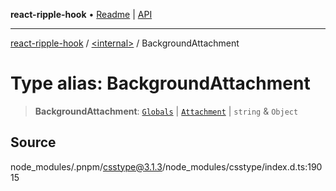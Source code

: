 **react-ripple-hook** • [Readme](../../README.md) \| [API](../../globals.md)

---

[react-ripple-hook](../../README.md) / [\<internal\>](../README.md) / BackgroundAttachment

# Type alias: BackgroundAttachment

> **BackgroundAttachment**: [`Globals`](Globals.md) \| [`Attachment`](Attachment.md) \| `string` & `Object`

## Source

node_modules/.pnpm/csstype@3.1.3/node_modules/csstype/index.d.ts:19015
